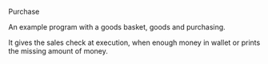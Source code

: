 Purchase

An example program with a goods basket, goods and purchasing.

It gives the sales check at execution, when enough money in wallet or prints the missing amount of money.

